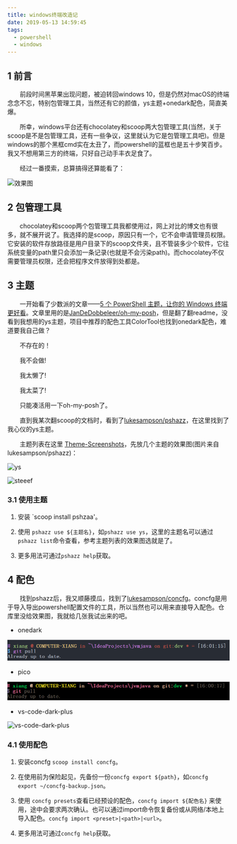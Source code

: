 ```yaml
---
title: windows终端改造记
date: 2019-05-13 14:59:45
tags: 
  - powershell
  - windows
---
```


## 1 前言

&emsp;&emsp;前段时间黑苹果出现问题，被迫转回windows 10，但是仍然对macOS的终端念念不忘，特别包管理工具，当然还有它的颜值，ys主题+onedark配色，简直美爆。

&emsp;&emsp;所幸，windows平台还有chocolatey和scoop两大包管理工具(当然，关于scoop是不是包管理工具，还有一些争议，这里就认为它是包管理工具吧)。但是windows的那个黑框cmd实在太丑了，而powershell的蓝框也是五十步笑百步。我又不想用第三方的终端，只好自己动手丰衣足食了。

&emsp;&emsp;经过一番摸索，总算搞得还算能看了：

![效果图](https://i.loli.net/2019/05/13/5cd92e3dc7cbe33034.png)

## 2 包管理工具

&emsp;&emsp;chocolatey和scoop两个包管理工具我都使用过，网上对比的博文也有很多，就不展开说了。我选择的是scoop，原因只有一个，它不会申请管理员权限。它安装的软件存放路径是用户目录下的scoop文件夹，且不管装多少个软件，它往系统变量的path里只会添加一条记录(也就是不会污染path)。而chocolatey不仅需要管理员权限，还会把程序文件放得到处都是。

## 3 主题

&emsp;&emsp;一开始看了少数派的文章——[5 个 PowerShell 主题，让你的 Windows 终端更好看](https://sspai.com/post/52907)。文章里用的是[JanDeDobbeleer/oh-my-posh](https://github.com/JanDeDobbeleer/oh-my-posh)，但是翻了翻readme，没看到我想用的ys主题，项目中推荐的配色工具ColorTool也找到onedark配色，难道要我自己做？

&emsp;&emsp;不存在的！

&emsp;&emsp;我不会做!

&emsp;&emsp;我太懒了!

&emsp;&emsp;我太菜了!

&emsp;&emsp;只能凑活用一下oh-my-posh了。

&emsp;&emsp;直到我某次翻scoop的文档时，看到了[lukesampson/pshazz](https://github.com/lukesampson/pshazz)，在这里找到了我心仪的ys主题。

&emsp;&emsp;主题列表在这里 [Theme-Screenshots](https://github.com/lukesampson/pshazz/wiki/Theme-Screenshots)，先放几个主题的效果图(图片来自lukesampson/pshazz)：

![ys](https://raw.githubusercontent.com/lptstr/lptstr-images/master/screenshots/pshazz/themes/ys.png)

![steeef](https://raw.githubusercontent.com/lptstr/lptstr-images/master/screenshots/pshazz/themes/steeef.png)

### 3.1 使用主题

1. 安装 `scoop install pshzaa'。

2. 使用 `pshazz use ${主题名}`，如`pshazz use ys`，这里的主题名可以通过`pshazz list`命令查看，参考主题列表的效果图选就是了。

3. 更多用法可通过`pshazz help`获取。

## 4 配色

&emsp;&emsp;找到pshazz后，我又顺藤摸瓜，找到了[lukesampson/concfg](https://github.com/lukesampson/concfg)。concfg是用于导入导出powershell配置文件的工具，所以当然也可以用来直接导入配色。仓库里没给效果图，我就给几张我试出来的吧。

- onedark

![onedark](https://raw.githubusercontent.com/xiangsanliu/images/master/20190513160351.png)

- pico

![pico](https://raw.githubusercontent.com/xiangsanliu/images/master/20190513160236.png)

- vs-code-dark-plus

![vs-code-dark-plus](https://i.imgur.com/hainuNz.png)

### 4.1 使用配色

1. 安装concfg `scoop install concfg`。

2. 在使用前为保险起见，先备份一份`concfg export ${path}`，如`concfg export ~/concfg-backup.json`。

3. 使用 `concfg presets`查看已经预设的配色，`concfg import ${配色名}` 来使用，途中会要求两次确认。也可以通过import命令恢复备份或从网络/本地上导入配色。`concfg import <preset>|<path>|<url>`。

4. 更多用法可通过`concfg help`获取。